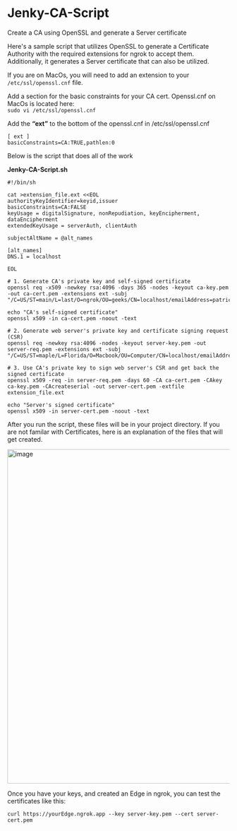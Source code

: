 # Jenky-CA-Script
Create a CA using OpenSSL and generate a Server certificate

Here's a sample script that utilizes OpenSSL to generate a Certificate Authority with the required extensions for ngrok to accept them. Additionally, it generates a Server certificate that can also be utilized.

If you are on MacOs, you will need to add an extension to your `/etc/ssl/openssl.cnf` file.

Add a section for the basic constraints for your CA cert. Openssl.cnf on MacOs is located here: <br/>
`sudo vi /etc/ssl/openssl.cnf`

Add the **“ext”** to the bottom of the openssl.cnf in /etc/ssl/openssl.cnf
```
[ ext ]
basicConstraints=CA:TRUE,pathlen:0
```
Below is the script that does all of the work

**Jenky-CA-Script.sh**
```
#!/bin/sh

cat >extension_file.ext <<EOL
authorityKeyIdentifier=keyid,issuer
basicConstraints=CA:FALSE
keyUsage = digitalSignature, nonRepudiation, keyEncipherment, dataEncipherment
extendedKeyUsage = serverAuth, clientAuth

subjectAltName = @alt_names

[alt_names]
DNS.1 = localhost

EOL

# 1. Generate CA's private key and self-signed certificate
openssl req -x509 -newkey rsa:4096 -days 365 -nodes -keyout ca-key.pem -out ca-cert.pem -extensions ext -subj "/C=US/ST=main/L=last/O=ngrok/OU=geeks/CN=localhost/emailAddress=patrick@ngrok.com"

echo "CA's self-signed certificate"
openssl x509 -in ca-cert.pem -noout -text

# 2. Generate web server's private key and certificate signing request (CSR)
openssl req -newkey rsa:4096 -nodes -keyout server-key.pem -out server-req.pem -extensions ext -subj "/C=US/ST=maple/L=Florida/O=Macbook/OU=Computer/CN=localhost/emailAddress=patrickmacbook@ngrok.com"

# 3. Use CA's private key to sign web server's CSR and get back the signed certificate
openssl x509 -req -in server-req.pem -days 60 -CA ca-cert.pem -CAkey ca-key.pem -CAcreateserial -out server-cert.pem -extfile extension_file.ext

echo "Server's signed certificate"
openssl x509 -in server-cert.pem -noout -text
```
After you run the script, these files will be in your project directory. If you are not
familar with Certificates, here is an explanation of the files that will get created.

<img width="757" alt="image" src="https://github.com/ngrok-patrick/Jenky-CA-Script/assets/112023765/467a3a7b-0b34-4d32-9cc0-857e9a6d25f0">

Once you have your keys, and created an Edge in ngrok, you can test the certificates like this:
```
curl https://yourEdge.ngrok.app --key server-key.pem --cert server-cert.pem
```
